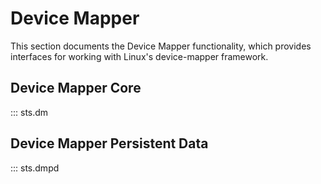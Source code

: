 # Device Mapper

This section documents the Device Mapper functionality, which provides
interfaces for working with Linux's device-mapper framework.

## Device Mapper Core

::: sts.dm

## Device Mapper Persistent Data

::: sts.dmpd
